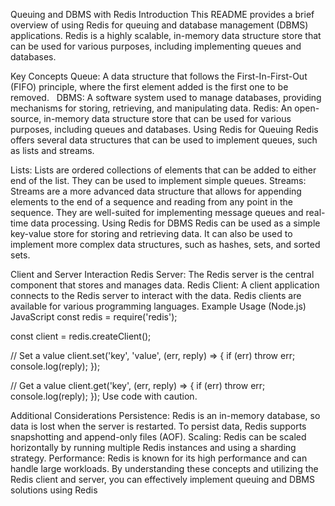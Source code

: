 Queuing and DBMS with Redis
Introduction
This README provides a brief overview of using Redis for queuing and database management (DBMS) applications. Redis is a highly scalable, in-memory data structure store that can be used for various purposes, including implementing queues and databases.

Key Concepts
Queue: A data structure that follows the First-In-First-Out (FIFO) principle, where the first element added is the first one to be removed.   
DBMS: A software system used to manage databases, providing mechanisms for storing, retrieving, and manipulating data.
Redis: An open-source, in-memory data structure store that can be used for various purposes, including queues and databases.
Using Redis for Queuing
Redis offers several data structures that can be used to implement queues, such as lists and streams.

Lists: Lists are ordered collections of elements that can be added to either end of the list. They can be used to implement simple queues.
Streams: Streams are a more advanced data structure that allows for appending elements to the end of a sequence and reading from any point in the sequence. They are well-suited for implementing message queues and real-time data processing.
Using Redis for DBMS
Redis can be used as a simple key-value store for storing and retrieving data. It can also be used to implement more complex data structures, such as hashes, sets, and sorted sets.

Client and Server Interaction
Redis Server: The Redis server is the central component that stores and manages data.
Redis Client: A client application connects to the Redis server to interact with the data. Redis clients are available for various programming languages.
Example Usage (Node.js)
JavaScript
const redis = require('redis');

const client = redis.createClient();

// Set a value
client.set('key', 'value', (err, reply) => {
    if (err) throw err;
    console.log(reply);
});

// Get a value
client.get('key', (err, reply) => {
    if (err) throw err;
    console.log(reply);
});
Use code with caution.

Additional Considerations
Persistence: Redis is an in-memory database, so data is lost when the server is restarted. To persist data, Redis supports snapshotting and append-only files (AOF).
Scaling: Redis can be scaled horizontally by running multiple Redis instances and using a sharding strategy.
Performance: Redis is known for its high performance and can handle large workloads.
By understanding these concepts and utilizing the Redis client and server, you can effectively implement queuing and DBMS solutions using Redis
